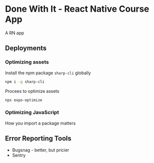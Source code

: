# Done With It - React Native Course App

A RN app

## Deployments

### Optimizing assets

Install the npm package `sharp-cli` globally

```bash
npm i -g sharp-cli
```

Procees to optimize assets

```bash
npx expo-optimize
```

### Optimizing JavaScript

How you import a package matters

## Error Reporting Tools

- Bugsnag - better, but pricier
- Sentry
